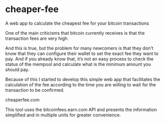 # cheaper-fee
A web app to calculate the cheapest fee for your bitcoin transactions

One of the main criticisms that bitcoin currently receives is that the transaction fees are very high.

And this is true, but the problem for many newcomers is that they don’t know that they can configure their wallet to set the exact fee they want to pay. And if you already know that, it’s not an easy process to check the status of the mempool and calculate what is the minimum amount you should pay.

Because of this I started to develop this simple web app that facilitates the calculation of the fee according to the time you are willing to wait for the transaction to be confirmed.

cheaperfee.com

This tool uses the bitcoinfees.earn.com API and presents the information simplified and in multiple units for greater convenience.

